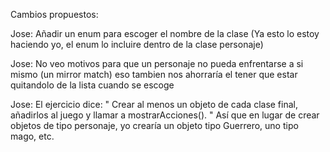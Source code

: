 Cambios propuestos:

Jose: Añadir un enum para escoger el nombre de la clase (Ya esto lo estoy haciendo yo, el enum lo incluire dentro de la clase personaje)

Jose: No veo motivos para que un personaje no pueda enfrentarse a si mismo (un mirror match) eso tambien nos ahorraría el tener que estar quitandolo de la lista cuando se escoge

Jose: El ejercicio dice: " Crear al menos un objeto de cada clase final, añadirlos al juego y llamar a mostrarAcciones(). " Así que en lugar de crear objetos de tipo personaje, yo crearía un objeto tipo Guerrero, uno tipo mago, etc.
